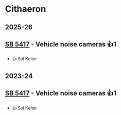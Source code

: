 # Cithaeron
## 2025-26

## [SB 5417](/bill/2025-26/sb/5417/) - Vehicle noise cameras 👍1  
* 👍 Sol Keiter

## 2023-24

## [SB 5417](/bill/2023-24/sb/5417/) - Vehicle noise cameras 👍1  
* 👍 Sol Keiter
